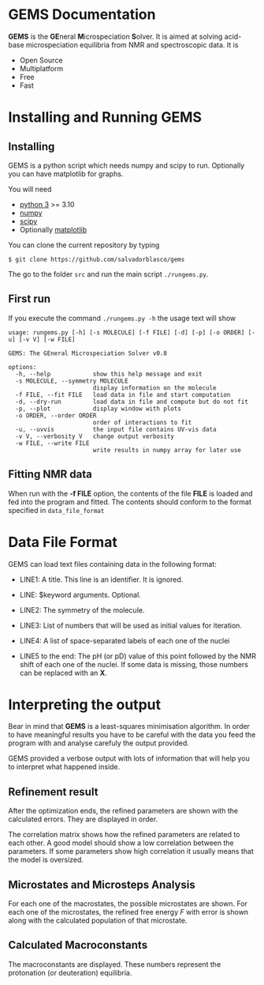 # GEMS Documentation

**GEMS** is the **GE**neral
**M**icrospeciation **S**olver. It is aimed at solving acid-base
microspeciation equilibria from NMR and spectroscopic data. It is

-   Open Source
-   Multiplatform
-   Free
-   Fast

Installing and Running GEMS
===========================

Installing
----------

GEMS is a python script which needs
numpy and scipy to run. Optionally you can have matplotlib for graphs.

You will need

-   [python 3](http://www.python.org/) >= 3.10
-   [numpy](http://www.numpy.org/)
-   [scipy](http://www.scipy.org/)
-   Optionally [matplotlib](http://www.matplotlib.org/)

You can clone the current repository by typing

`$ git clone https://github.com/salvadorblasco/gems`

The go to the folder `src` and run the main script `./rungems.py`.

First run
---------

If you execute the command `./rungems.py -h` the usage text will show


    usage: rungems.py [-h] [-s MOLECULE] [-f FILE] [-d] [-p] [-o ORDER] [-u] [-v V] [-w FILE]
    
    GEMS: The GEneral Microspeciation Solver v0.8
    
    options:
      -h, --help            show this help message and exit
      -s MOLECULE, --symmetry MOLECULE
                            display information on the molecule
      -f FILE, --fit FILE   load data in file and start computation
      -d, --dry-run         load data in file and compute but do not fit
      -p, --plot            display window with plots
      -o ORDER, --order ORDER
                            order of interactions to fit
      -u, --uvvis           the input file contains UV-vis data
      -v V, --verbosity V   change output verbosity
      -w FILE, --write FILE
                            write results in numpy array for later use


Fitting NMR data
----------------

When run with the **-f FILE** option, the contents of the file **FILE**
is loaded and fed into the program and fitted. The contents should
conform to the format specified in `data_file_format`

Data File Format
================

GEMS can load text files containing data in the following format:

-   LINE1: A title. This line is an identifier. It is ignored.

-   LINE: $keyword arguments. Optional.

-   LINE2: The symmetry of the molecule.

-   LINE3: List of numbers that will be used as initial values for
    iteration.

-   LINE4: A list of space-separated labels of each one of the nuclei

-   LINE5 to the end: The pH (or pD) value of this point followed by the NMR shift
  of each one of the nuclei. If some data is missing, those
        numbers can be replaced with an **X**.


Interpreting the output
=======================

Bear in mind that **GEMS** is a
least-squares minimisation algorithm. In order to have meaningful
results you have to be careful with the data you feed the program with
and analyse carefuly the output provided.

GEMS provided a verbose output with
lots of information that will help you to interpret what happened
inside.

Refinement result
-----------------

After the optimization ends, the refined parameters are shown with the
calculated errors. They are displayed in order.

The correlation matrix shows how the refined parameters are related to
each other. A good model should show a low correlation between the
parameters. If some parameters show high correlation it usually means
that the model is oversized.

Microstates and Microsteps Analysis
-----------------------------------

For each one of the macrostates, the possible microstates are shown. For
each one of the microstates, the refined free energy *F* with error is
shown along with the calculated population of that microstate.

Calculated Macroconstants
-------------------------

The macroconstants are displayed. These numbers represent the
protonation (or deuteration) equilibria.
